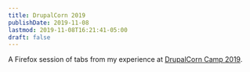 ```yaml
---
title: DrupalCorn 2019
publishDate: 2019-11-08
lastmod: 2019-11-08T16:21:41-05:00
draft: false
---
```


A Firefox session of tabs from my experience at [DrupalCorn Camp 2019](https://www.one-tab.com/page/T9LykkXSRairWN8T-Kk1Wg).
